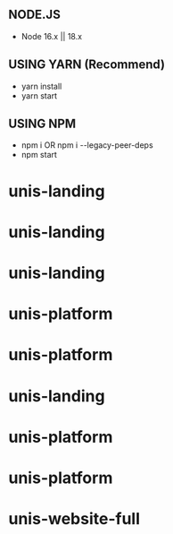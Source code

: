 ## NODE.JS

- Node 16.x || 18.x

## USING YARN (Recommend)

- yarn install
- yarn start

## USING NPM

- npm i OR npm i --legacy-peer-deps
- npm start
# unis-landing
# unis-landing
# unis-landing
# unis-platform
# unis-platform
# unis-landing
# unis-platform
# unis-platform
# unis-website-full
